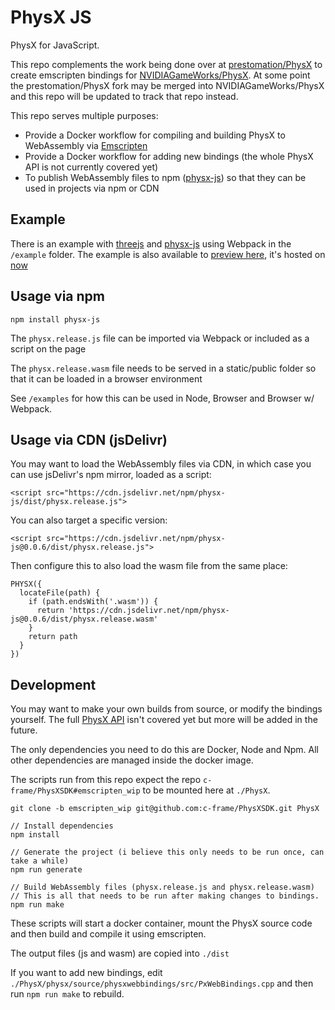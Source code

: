 # PhysX JS

PhysX for JavaScript.

This repo complements the work being done over at [prestomation/PhysX](https://github.com/prestomation/PhysX) to create emscripten bindings for [NVIDIAGameWorks/PhysX](https://github.com/NVIDIAGameWorks/PhysX). 
At some point the prestomation/PhysX fork may be merged into NVIDIAGameWorks/PhysX and this repo will be updated to track that repo instead.

This repo serves multiple purposes:

- Provide a Docker workflow for compiling and building PhysX to WebAssembly via [Emscripten](https://emscripten.org)
- Provide a Docker workflow for adding new bindings (the whole PhysX API is not currently covered yet)
- To publish WebAssembly files to npm ([physx-js](https://www.npmjs.com/package/physx-js)) so that they can be used in projects via npm or CDN

## Example

There is an example with [threejs](https://threejs.org/) and [physx-js](https://www.npmjs.com/package/physx-js) using Webpack in the `/example` folder.
The example is also available to [preview here](https://physx-js-example.deminetix.now.sh), it's hosted on [now](https://zeit.co/)

## Usage via npm

```
npm install physx-js
```

The `physx.release.js` file can be imported via Webpack or included as a script on the page

The `physx.release.wasm` file needs to be served in a static/public folder so that it can be loaded in a browser environment

See `/examples` for how this can be used in Node, Browser and Browser w/ Webpack.

## Usage via CDN (jsDelivr)

You may want to load the WebAssembly files via CDN, in which case you can use jsDelivr's npm mirror, loaded as a script:

```
<script src="https://cdn.jsdelivr.net/npm/physx-js/dist/physx.release.js">
```

You can also target a specific version:

```
<script src="https://cdn.jsdelivr.net/npm/physx-js@0.0.6/dist/physx.release.js">
```

Then configure this to also load the wasm file from the same place:

```
PHYSX({
  locateFile(path) {
    if (path.endsWith('.wasm')) {
      return 'https://cdn.jsdelivr.net/npm/physx-js@0.0.6/dist/physx.release.wasm'
    }
    return path
  }
})

```

## Development

You may want to make your own builds from source, or modify the bindings yourself. The full [PhysX API](https://gameworksdocs.nvidia.com/PhysX/4.1/documentation/physxapi/files/index.html) isn't covered yet but more will be added in the future.

The only dependencies you need to do this are Docker, Node and Npm. All other dependencies are managed inside the docker image.

The scripts run from this repo expect the repo `c-frame/PhysXSDK#emscripten_wip` to be mounted here at `./PhysX`.

```
git clone -b emscripten_wip git@github.com:c-frame/PhysXSDK.git PhysX

```


```
// Install dependencies
npm install

// Generate the project (i believe this only needs to be run once, can take a while)
npm run generate

// Build WebAssembly files (physx.release.js and physx.release.wasm)
// This is all that needs to be run after making changes to bindings.
npm run make
```

These scripts will start a docker container, mount the PhysX source code and then build and compile it using emscripten.

The output files (js and wasm) are copied into `./dist`

If you want to add new bindings, edit `./PhysX/physx/source/physxwebbindings/src/PxWebBindings.cpp` and then run `npm run make` to rebuild.